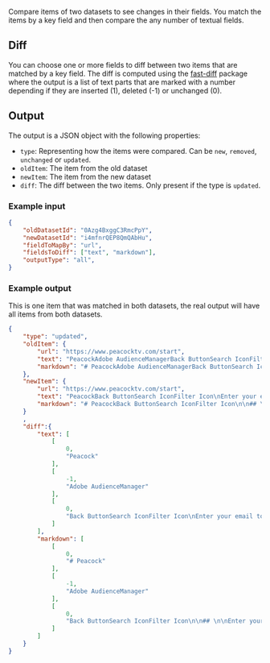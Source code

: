 Compare items of two datasets to see changes in their fields. You match the items by a key field and then compare the any number of textual fields.

## Diff
You can choose one or more fields to diff between two items that are matched by a key field. The diff is computed using the [fast-diff](https://www.npmjs.com/package/fast-diff) package where the output is a list of text parts that are marked with a number depending if they are inserted (1), deleted (-1) or unchanged (0).

## Output

The output is a JSON object with the following properties:
- `type`: Representing how the items were compared. Can be `new`, `removed`, `unchanged` or `updated`.
- `oldItem`: The item from the old dataset
- `newItem`: The item from the new dataset
- `diff`: The diff between the two items. Only present if the type is `updated`.

### Example input
```json
{
    "oldDatasetId": "0Azg4BxggC3RmcPpY",
    "newDatasetId": "i4mfnrQEP8QmQAbHu",
    "fieldToMapBy": "url",
    "fieldsToDiff": ["text", "markdown"],
    "outputType": "all",
}
```

### Example output
This is one item that was matched in both datasets, the real output will have all items from both datasets.

```json
{
    "type": "updated",
    "oldItem": {
        "url": "https://www.peacocktv.com/start",
        "text": "PeacockAdobe AudienceManagerBack ButtonSearch IconFilter Icon\nEnter your email to get started",
		"markdown": "# PeacockAdobe AudienceManagerBack ButtonSearch IconFilter Icon\n\n## \n\nEnter your email to get started",
    },
    "newItem": {
        "url": "https://www.peacocktv.com/start",
        "text": "PeacockBack ButtonSearch IconFilter Icon\nEnter your email to get started",
		"markdown": "# PeacockBack ButtonSearch IconFilter Icon\n\n## \n\nEnter your email to get started",
    }
    ,
    "diff":{
        "text": [
            [
                0,
                "Peacock"
            ],
            [
                -1,
                "Adobe AudienceManager"
            ],
            [
                0,
                "Back ButtonSearch IconFilter Icon\nEnter your email to get started"
            ]
        ],
        "markdown": [
            [
                0,
                "# Peacock"
            ],
            [
                -1,
                "Adobe AudienceManager"
            ],
            [
                0,
                "Back ButtonSearch IconFilter Icon\n\n## \n\nEnter your email to get started"
            ]
        ]
    }
}
```